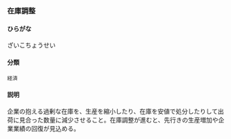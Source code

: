 <div style="display:none;">

## [あ行](securities-terms?id=あ行)
## [か行](securities-terms?id=か行)
## [さ行](securities-terms?id=さ行)

</div>

### 在庫調整

#### ひらがな

ざいこちょうせい

#### 分類

`経済`

#### 説明

企業の抱える過剰な在庫を、生産を縮小したり、在庫を安値で処分したりして出荷に見合った数量に減少させること。在庫調整が進むと、先行きの生産増加や企業業績の回復が見込める。


<div style="display:none;">

## [た行](securities-terms?id=た行)
## [な行](securities-terms?id=な行)
## [は行](securities-terms?id=は行)
## [ま行](securities-terms?id=ま行)
## [や行](securities-terms?id=や行)
## [ら行](securities-terms?id=ら行)
## [わ行](securities-terms?id=わ行)
## [英数字・記号](securities-terms?id=英数字・記号)

</div>

